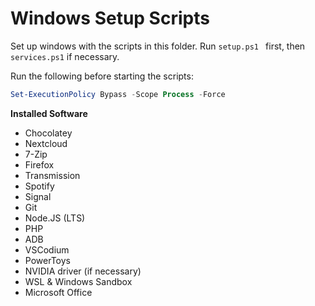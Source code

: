 # Windows Setup Scripts

Set up windows with the scripts in this folder. Run `setup.ps1 ` first, then `services.ps1` if necessary.

Run the following before starting the scripts:
```powershell
Set-ExecutionPolicy Bypass -Scope Process -Force
```

**Installed Software**
- Chocolatey
- Nextcloud
- 7-Zip
- Firefox
- Transmission
- Spotify
- Signal
- Git
- Node.JS (LTS)
- PHP
- ADB
- VSCodium
- PowerToys
- NVIDIA driver (if necessary)
- WSL & Windows Sandbox
- Microsoft Office